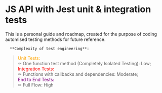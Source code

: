 # JS API with Jest unit & integration tests
This is a personal guide and roadmap, created for the purpose of coding automised testing methods for future reference. 


      **Complexity of test engineering**:  
>
><span style="color: orange"> Unit Tests:  </span><br>
>✑ One function test method (Completely Isolated Testing): Low;<br>
><span style="color: red"> Integration Tests: </span><br>
>✑ Functions with callbacks and dependencies: Moderate;<br>
><span style="color: purple"> End to End Tests: </span><br>
>✑ Full Flow: High


